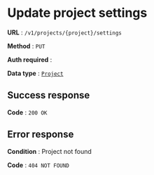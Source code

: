 # Update project settings

**URL** : `/v1/projects/{project}/settings`

**Method** : `PUT`

**Auth required** :

**Data type** : [`Project`](project.md)

## Success response

**Code** : `200 OK`

## Error response

**Condition** : Project not found

**Code** : `404 NOT FOUND`
